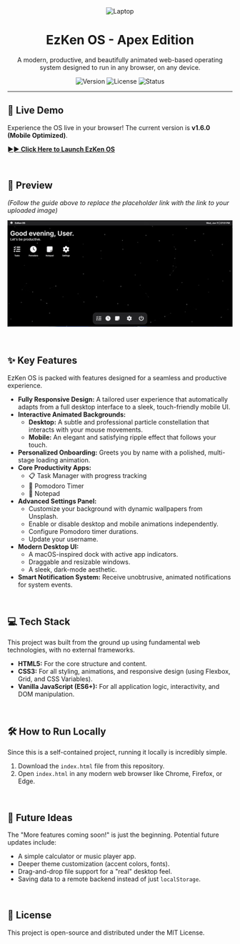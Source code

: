 <div align="center">
  <img src="https://raw.githubusercontent.com/Tarikul-Islam-Anik/Animated-Fluent-Emojis/master/Emojis/Objects/Laptop.png" alt="Laptop" width="100" height="100" />
  <h1>EzKen OS - Apex Edition</h1>
  <p>A modern, productive, and beautifully animated web-based operating system designed to run in any browser, on any device.</p>
  <p>
    <img src="https://img.shields.io/badge/version-1.6.0-blue.svg" alt="Version" />
    <img src="https://img.shields.io/badge/license-MIT-green.svg" alt="License" />
    <img src="https://img.shields.io/badge/status-stable-brightgreen.svg" alt="Status" />
  </p>
</div>

---

## 🚀 Live Demo

Experience the OS live in your browser! The current version is **v1.6.0 (Mobile Optimized)**.

**[►► Click Here to Launch EzKen OS](https://ezken-dev.github.io/)**

<br>

## 📸 Preview

*(Follow the guide above to replace the placeholder link with the link to your uploaded image)*

![EzKen OS Preview](https://github.com/ezken-dev/ezken-dev.github.io/blob/main/image_2025-06-11_190506591.png?raw=true)

<br>

## ✨ Key Features

EzKen OS is packed with features designed for a seamless and productive experience.

* **Fully Responsive Design:** A tailored user experience that automatically adapts from a full desktop interface to a sleek, touch-friendly mobile UI.
* **Interactive Animated Backgrounds:**
    * **Desktop:** A subtle and professional particle constellation that interacts with your mouse movements.
    * **Mobile:** An elegant and satisfying ripple effect that follows your touch.
* **Personalized Onboarding:** Greets you by name with a polished, multi-stage loading animation.
* **Core Productivity Apps:**
    * 📋 Task Manager with progress tracking
    * 🍅 Pomodoro Timer
    * 📝 Notepad
* **Advanced Settings Panel:**
    * Customize your background with dynamic wallpapers from Unsplash.
    * Enable or disable desktop and mobile animations independently.
    * Configure Pomodoro timer durations.
    * Update your username.
* **Modern Desktop UI:**
    * A macOS-inspired dock with active app indicators.
    * Draggable and resizable windows.
    * A sleek, dark-mode aesthetic.
* **Smart Notification System:** Receive unobtrusive, animated notifications for system events.

<br>

## 💻 Tech Stack

This project was built from the ground up using fundamental web technologies, with no external frameworks.

* **HTML5:** For the core structure and content.
* **CSS3:** For all styling, animations, and responsive design (using Flexbox, Grid, and CSS Variables).
* **Vanilla JavaScript (ES6+):** For all application logic, interactivity, and DOM manipulation.

<br>

## 🛠️ How to Run Locally

Since this is a self-contained project, running it locally is incredibly simple.

1.  Download the `index.html` file from this repository.
2.  Open `index.html` in any modern web browser like Chrome, Firefox, or Edge.

<br>

## 🔮 Future Ideas

The "More features coming soon!" is just the beginning. Potential future updates include:

* A simple calculator or music player app.
* Deeper theme customization (accent colors, fonts).
* Drag-and-drop file support for a "real" desktop feel.
* Saving data to a remote backend instead of just `localStorage`.

<br>

## 📄 License

This project is open-source and distributed under the MIT License.
